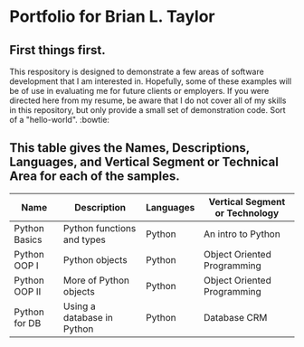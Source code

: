 # Portfolio for Brian L. Taylor
## First things first.

This respository is designed to demonstrate a few areas of software development that I am interested in. Hopefully, some of these examples will be of use in evaluating me for future clients or employers.
If you were directed here from my resume, be aware that I do not cover all of my skills in this repository, but only provide a small set of demonstration code. Sort of a "hello-world". :bowtie:

## This table gives the Names, Descriptions, Languages, and Vertical Segment or Technical Area for each of the samples.

| Name        | Description    | Languages | Vertical Segment or Technology |
| ------------- | ------------- | ----- | ----- |
| Python Basics      | Python functions and types | Python | An intro to Python |
| Python OOP I     | Python objects | Python | Object Oriented Programming |
| Python OOP II     | More of Python objects | Python | Object Oriented Programming |
| Python for DB  | Using a database in Python | Python | Database CRM |


